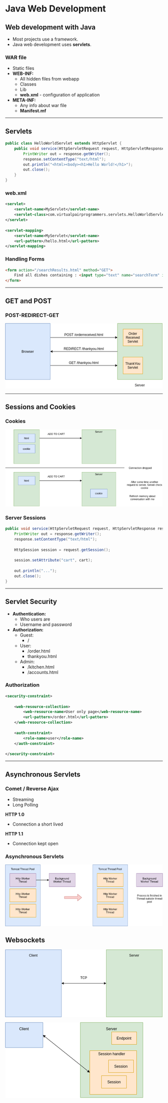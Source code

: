 # Java Web Development

## Web development with Java

- Most projects use a framework.
- Java web development uses **servlets**.

### WAR file

- Static files
- **WEB-INF:**
    - All hidden files from webapp
    - Classes
    - Lib
    - **web.xml** - configuration of application
- **META-INF:**
    - Any info about war file
    - **Manifest.mf**
    
***    
    
## Servlets

```java
public class HelloWorldServlet extends HttpServlet {
    public void service(HttpServletRequest request, HttpServletResponse response) {
        PrintWriter out = response.getWriter();
        response.setContentType("text/html");
        out.println("<html><body><h1>Hello World!</h1>");
        out.close();
    }
}
```

### web.xml

```xml
<servlet>
    <servlet-name>MyServlet</servlet-name>
    <servlet-class>com.virtualpairprogrammers.servlets.HelloWorldServlet</servlet-class>
</servlet>

<servlet-mapping>
    <servlet-name>MyServlet</servlet-name>
    <url-pattern>/hello.html</url-pattern>
</servlet-mapping>
```

### Handling Forms

```html
<form action="/searchResults.html" method="GET">
    Find all dishes containing : <input type="text" name="searchTerm" id="searchTerm" /> <input type="submit" value="search" />
</form>
```

***

## GET and POST

### POST-REDIRECT-GET

![POST-REDIRECT-GET](images/post-redirect-get.png "POST-REDIRECT-GET")

***

## Sessions and Cookies

### Cookies

![Cookie](images/cookie.png "Cookie")

### Server Sessions

```java
public void service(HttpServletRequest request, HttpServletResponse response) throws IOException {
    PrintWriter out = response.getWriter();
    response.setContentType("text/html");

    HttpSession session = request.getSession();
    
    session.setAttribute("cart", cart);

    out.println("...");
    out.close();
}
```

***

## Servlet Security

- **Authentication:**
    - Who users are
    - Username and password
- **Authorization:**
    - Guest: 
        - /
    - User:
        - /order.html
        - thankyou.html
    - Admin:
        - /kitchen.html
        - /accounts.html

### Authorization

```xml
<security-constraint>

    <web-resource-collection>
        <web-resource-name>User only page</web-resource-name>
        <url-pattern>/order.html</url-pattern>
    </web-resource-collection>

    <auth-constraint>
        <role-name>user</role-name>    
    </auth-constraint>

</security-constraint>
```

***

## Asynchronous Servlets

### Comet / Reverse Ajax

- Streaming
- Long Polling

**HTTP 1.0**

- Connection a short lived

**HTTP 1.1**

- Connection kept open

### Asynchronous Servlets

![Asynchronous Servlets](images/asynchronous-servlets.png "Asynchronous Servlets")

## Websockets

![Webscokets](images/webscokets.png "Websockets")

![Session Handler](images/session-handler.png "Session Handler")








